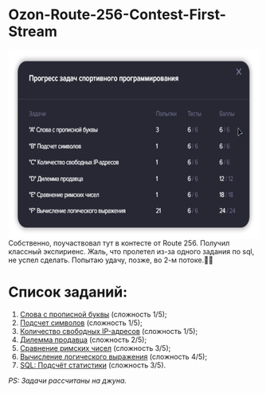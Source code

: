 # Ozon-Route-256-Contest-First-Stream
<img height="380" align="right" src="result.png">Собственно, поучаствовал тут в контесте от Route 256. Получил классный экспириенс. Жаль, что пролетел из-за одного задания по sql, не успел сделать. Попытаю удачу, позже, во 2-м потоке.🙂🙃

# Список заданий:
1. [Слова с прописной буквы](Ozon.CapitalizedWords\Program.cs) (сложность 1/5);
2. [Подсчет символов](Ozon.CountingCharacters\Program.cs) (сложность 1/5);
3. [Количество свободных IP-адресов](Ozon.CountingIPByRange\Program.cs) (сложность 1/5);
4. [Дилемма продавца](Ozon.SalesmanDilemma\Program.cs) (сложность 2/5);
5. [Сравнение римских чисел](Ozon.ComparisonRomanNumbers\Program.cs) (сложность 3/5);
6. [Вычисление логического выражения](Ozon.EvaluatingBooleanExpression\Program.cs) (сложность 4/5);
7. [SQL: Подсчёт статистики](sql-task.png) (сложность 3/5).

_PS: Задачи рассчитаны на джуна._
